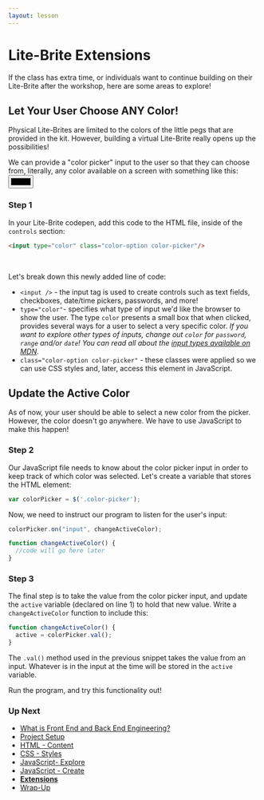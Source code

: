 ```yaml
---
layout: lesson
---
```


# Lite-Brite Extensions

If the class has extra time, or individuals want to continue building on their Lite-Brite after the workshop, here are some areas to explore!

## Let Your User Choose ANY Color!

Physical Lite-Brites are limited to the colors of the little pegs that are provided in the kit. However, building a virtual Lite-Brite really opens up the possibilities!

We can provide a "color picker" input to the user so that they can choose from, literally, any color available on a screen with something like this: <input class="color-picker" type="color" />

### Step 1

In your Lite-Brite codepen, add this code to the HTML file, inside of the `controls` section:

```html
<input type="color" class="color-option color-picker"/>
```

<br>

Let's break down this newly added line of code:
- `<input />` - the input tag is used to create controls such as text fields, checkboxes, date/time pickers, passwords, and more!
- `type="color"`- specifies what type of input we'd like the browser to show the user. The type `color` presents a small box that when clicked, provides several ways for a user to select a very specific color. _If you want to explore other types of inputs, change out `color` for `password`, `range` and/or `date`! You can read all about the [input types available on MDN](https://developer.mozilla.org/en-US/docs/Web/HTML/Element/input)_.
- `class="color-option color-picker"` - these classes were applied so we can use CSS styles and, later, access this element in JavaScript.

## Update the Active Color

As of now, your user should be able to select a new color from the picker. However, the color doesn't go anywhere. We have to use JavaScript to make this happen!

### Step 2

Our JavaScript file needs to know about the color picker input in order to keep track of which color was selected. Let's create a variable that stores the HTML element:

```js
var colorPicker = $('.color-picker');
```

Now, we need to instruct our program to listen for the user's input:

```js
colorPicker.on("input", changeActiveColor);

function changeActiveColor() {
  //code will go here later
}
```

### Step 3

The final step is to take the value from the color picker input, and update the `active` variable (declared on line 1) to hold that new value. Write a `changeActiveColor` function to include this:


```js
function changeActiveColor() {
  active = colorPicker.val();
}
```

The `.val()` method used in the previous snippet takes the value from an input. Whatever is in the input at the time will be stored in the `active` variable.

Run the program, and try this functionality out!

### Up Next

- [What is Front End and Back End Engineering?](../what-is-fe-be)
- [Project Setup](../litebrite)
- [HTML - Content](../html)
- [CSS - Styles](../css)
- [JavaScript- Explore](../js-1)
- [JavaScript - Create](../js-2)
- <strong>[Extensions](../extensions)</strong>
- [Wrap-Up](../wrap-up)
